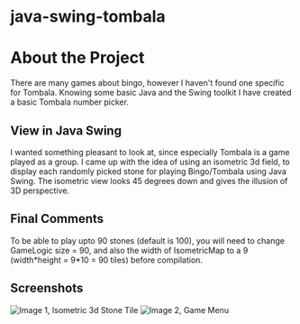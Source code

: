 # java-swing-tombala

<h1>About the Project</h1>
There are many games about bingo, however I haven't found one specific for Tombala. Knowing some basic Java and the Swing toolkit I have created a basic Tombala number picker.

<h2>View in Java Swing</h2>
I wanted something pleasant to look at, since especially Tombala is a game played as a group. I came up with the idea of using an isometric 3d field, to display each randomly picked stone for playing Bingo/Tombala using Java Swing. The isometric view looks 45 degrees down and gives the illusion of 3D perspective.

<h2>Final Comments</h2>
To be able to play upto 90 stones (default is 100), you will need to change GameLogic size = 90, and also the width of IsometricMap to a 9 (width*height = 9*10 = 90 tiles) before compilation.

<h2>Screenshots</h2>



![Image 1, Isometric 3d Stone Tile](https://github.com/sadicag/java-swing-tombala/blob/main/img1.png)
![Image 2, Game Menu](https://github.com/sadicag/java-swing-tombala/blob/main/img2.png)
